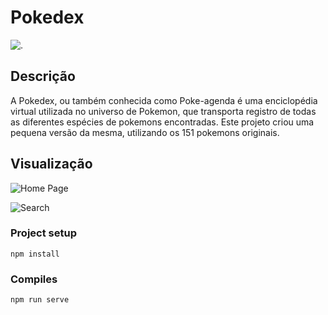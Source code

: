 # Pokedex

![.](https://img.shields.io/badge/Vue.js-Pokedex-red)

## Descrição
A Pokedex, ou também conhecida como Poke-agenda é uma enciclopédia virtual utilizada no universo de Pokemon, que transporta registro de todas as diferentes espécies de pokemons encontradas.
Este projeto criou uma pequena versão da mesma, utilizando os 151 pokemons originais.

## Visualização

![Home Page](/../master/Visuals/home_01.PNG)

![Search](/../master/Visuals/seach_01.PNG)

### Project setup
```
npm install
```

### Compiles 
```
npm run serve
```


